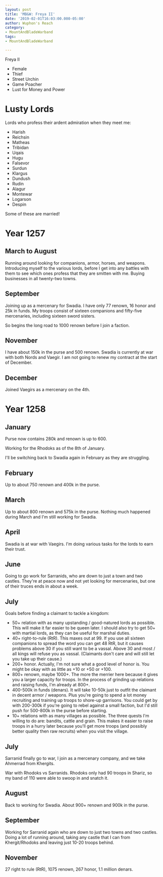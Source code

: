 ```yaml
---
layout: post
title: 'MB&W: Freya II'
date: '2019-02-01T16:03:00.000-05:00'
author: Wuphon's Reach
category:
- MountAndBladeWarband
tags:
- MountAndBladeWarband

---
```


Freya II

- Female
- Thief
- Street Urchin
- Game Poacher
- Lust for Money and Power

# Lusty Lords

Lords who profess their ardent admiration when they meet me:

- Harish
- Reichsin
- Matheas
- Tribidan
- Uqais
- Hugu
- Falsevor
- Surdun
- Klargus
- Dundush
- Rudin
- Alagur
- Montewar
- Logarson
- Despin

Some of these are married!

# Year 1257

## March to August

Running around looking for companions, armor, horses, and weapons.  Introducing myself to the various lords, before I get into any battles with them to see which ones profess that they are smitten with me.  Buying businesses in all twenty-two towns.

## September

Joining up as a mercenary for Swadia.  I have only 77 renown, 16 honor and 25k in funds.  My troops consist of sixteen companions and fifty-five mercenaries, including sixteen sword sisters.

So begins the long road to 1000 renown before I join a faction.

## November

I have about 150k in the purse and 500 renown.  Swadia is currently at war with both Nords and Vaegir.  I am not going to renew my contract at the start of December.

## December

Joined Vaegirs as a mercenary on the 4th.

# Year 1258

## January

Purse now contains 280k and renown is up to 600.

Working for the Rhodoks as of the 8th of January.

I'll be switching back to Swadia again in February as they are struggling.

## February

Up to about 750 renown and 400k in the purse.

## March

Up to about 800 renown and 575k in the purse.  Nothing much happened during March and I'm still working for Swadia.

## April

Swadia is at war with Vaegirs.  I'm doing various tasks for the lords to earn their trust.

## June

Going to go work for Sarranids, who are down to just a town and two castles.  They're at peace now and not yet looking for mercenaries, but one of their truces ends in about a week.

## July

Goals before finding a claimant to tackle a kingdom:

- 50+ relation with as many upstanding / good-natured lords as possible.  This will make it far easier to be queen later.  I should also try to get 50+ with martial lords, as they can be useful for marshal duties.
- 40+ right-to-rule (RtR).  This maxes out at 99.  If you use all sixteen companions to spread the word you can get 48 RtR, but it causes problems above 30 if you still want to be a vassal.  Above 30 and most / all kings will refuse you as vassal.  (Claimants don't care and will still let you take up their cause.)
- 200+ honor.  Actually, I'm not sure what a good level of honor is.  You might be okay with as little as +10 or +50 or +100.
- 800+ renown, maybe 1000+.  The more the merrier here because it gives you a larger capacity for troops.  In the process of grinding up relations and raising funds, I'm already at 800+.
- 400-500k in funds (denars).  It will take 10-50k just to outfit the claimant in decent armor / weapons.  Plus you're going to spend a lot money recruiting and training up troops to shore-up garrisons.  You could get by with 200-300k if you're going to rebel against a small faction, but I'd still push for 500-800k in the purse before starting.
- 10+ relations with as many villages as possible.  The three quests I'm willing to do are: bandits, cattle and grain.  This makes it easier to raise troops in a hurry later because you'll get more troops (and possibly better quality then raw recruits) when you visit the village.

## July

Sarranid finally go to war, I join as a mercenary company, and we take Ahmerrad from Khergits.

War with Rhodoks vs Sarranids.  Rhodoks only had 90 troops in Shariz, so my band of 110 were able to swoop in and snatch it.

## August

Back to working for Swadia.  About 900+ renown and 900k in the purse.

## September

Working for Sarranid again who are down to just two towns and two castles.  Doing a lot of running around, taking any castle that I can from Khergit/Rhodoks and leaving just 10-20 troops behind.

## November

27 right to rule (RtR), 1075 renown, 267 honor, 1.1 million denars.



